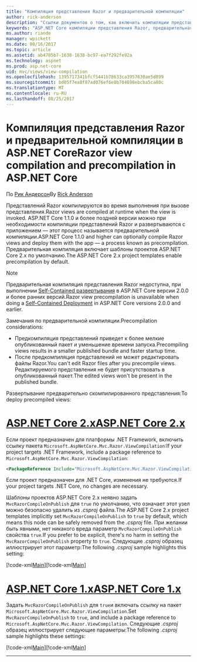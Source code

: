 ```yaml
---
title: "Компиляция представления Razor и предварительной компиляции"
author: rick-anderson
description: "Ссылки документов о том, как включить компиляции представления MVC Razor и предварительной компиляции в приложениях ASP.NET Core."
keywords: "ASP.NET Core компиляции представления Razor, предварительная компиляция Razor, предварительной компиляции Razor"
ms.author: riande
manager: wpickett
ms.date: 08/16/2017
ms.topic: article
ms.assetid: ab4705b7-1638-1638-bc97-ea7f292fe92a
ms.technology: aspnet
ms.prod: asp.net-core
uid: mvc/views/view-compilation
ms.openlocfilehash: 1395717341bfcf5441b78633ca3957630ae5d899
ms.sourcegitcommit: bd05f7ea8f87ad076ef6e8b704698ebcba5ca80c
ms.translationtype: MT
ms.contentlocale: ru-RU
ms.lasthandoff: 08/25/2017
---
```

# <a name="razor-view-compilation-and-precompilation-in-aspnet-core"></a><span data-ttu-id="6a9b5-104">Компиляция представления Razor и предварительной компиляции в ASP.NET Core</span><span class="sxs-lookup"><span data-stu-id="6a9b5-104">Razor view compilation and precompilation in ASP.NET Core</span></span>

<span data-ttu-id="6a9b5-105">По [Рик Андерсон](https://twitter.com/RickAndMSFT)</span><span class="sxs-lookup"><span data-stu-id="6a9b5-105">By [Rick Anderson](https://twitter.com/RickAndMSFT)</span></span>

<span data-ttu-id="6a9b5-106">Представлений Razor компилируются во время выполнения при вызове представления.</span><span class="sxs-lookup"><span data-stu-id="6a9b5-106">Razor views are compiled at runtime when the view is invoked.</span></span> <span data-ttu-id="6a9b5-107">ASP.NET Core 1.1.0 и более поздней версии можно при необходимости компиляции представлений Razor и развертываются с приложением &mdash; этот процесс называется предварительной компиляции.</span><span class="sxs-lookup"><span data-stu-id="6a9b5-107">ASP.NET Core 1.1.0 and higher can optionally compile Razor views and deploy them with the app &mdash; a process known as precompilation.</span></span> <span data-ttu-id="6a9b5-108">Предварительная компиляция включает шаблоны проектов ASP.NET Core 2.x по умолчанию.</span><span class="sxs-lookup"><span data-stu-id="6a9b5-108">The ASP.NET Core 2.x project templates enable precompilation by default.</span></span>

> [!NOTE]
> <span data-ttu-id="6a9b5-109">Предварительная компиляция представления Razor недоступна, при выполнении [Self-Contained развертывания](https://docs.microsoft.com/dotnet/core/deploying/#self-contained-deployments-scd) в ASP.NET Core версии 2.0.0 и более ранних версий.</span><span class="sxs-lookup"><span data-stu-id="6a9b5-109">Razor view precompilation is unavailable when doing a [Self-Contained Deployment](https://docs.microsoft.com/dotnet/core/deploying/#self-contained-deployments-scd) in ASP.NET Core versions 2.0.0 and earlier.</span></span>

<span data-ttu-id="6a9b5-110">Замечания по предварительной компиляции.</span><span class="sxs-lookup"><span data-stu-id="6a9b5-110">Precompilation considerations:</span></span>

* <span data-ttu-id="6a9b5-111">Предкомпиляция представлений приведет к более мелкие опубликованный пакет и уменьшение времени запуска.</span><span class="sxs-lookup"><span data-stu-id="6a9b5-111">Precompiling views results in a smaller published bundle and faster startup time.</span></span>
* <span data-ttu-id="6a9b5-112">После предкомпиляция представлений не может редактировать файлы Razor.</span><span class="sxs-lookup"><span data-stu-id="6a9b5-112">You can't edit Razor files after you precompile views.</span></span> <span data-ttu-id="6a9b5-113">Редактируемого представления не будет присутствовать в опубликованный пакет.</span><span class="sxs-lookup"><span data-stu-id="6a9b5-113">The edited views won't be present in the published bundle.</span></span> 

<span data-ttu-id="6a9b5-114">Развертывание предварительно скомпилированного представления:</span><span class="sxs-lookup"><span data-stu-id="6a9b5-114">To deploy precompiled views:</span></span>

# <a name="aspnet-core-2xtabaspnetcore2x"></a>[<span data-ttu-id="6a9b5-115">ASP.NET Core 2.x</span><span class="sxs-lookup"><span data-stu-id="6a9b5-115">ASP.NET Core 2.x</span></span>](#tab/aspnetcore2x)

<span data-ttu-id="6a9b5-116">Если проект предназначен для платформы .NET Framework, включить ссылку пакета `Microsoft.AspNetCore.Mvc.Razor.ViewCompilation`:</span><span class="sxs-lookup"><span data-stu-id="6a9b5-116">If your project targets .NET Framework, include a package reference to `Microsoft.AspNetCore.Mvc.Razor.ViewCompilation`:</span></span>

```xml
<PackageReference Include="Microsoft.AspNetCore.Mvc.Razor.ViewCompilation" Version="2.0.0" PrivateAssets="All" />
```

<span data-ttu-id="6a9b5-117">Если проект предназначен для .NET Core, изменения не требуются.</span><span class="sxs-lookup"><span data-stu-id="6a9b5-117">If your project targets .NET Core, no changes are necessary.</span></span>

<span data-ttu-id="6a9b5-118">Шаблоны проектов ASP.NET Core 2.x неявно задать `MvcRazorCompileOnPublish` для `true` по умолчанию, что означает этот узел можно безопасно удалить из *.csproj* файла.</span><span class="sxs-lookup"><span data-stu-id="6a9b5-118">The ASP.NET Core 2.x project templates implicitly set `MvcRazorCompileOnPublish` to `true` by default, which means this node can be safely removed from the *.csproj* file.</span></span> <span data-ttu-id="6a9b5-119">При желании быть явными, нет никакого вреда параметр `MvcRazorCompileOnPublish` свойства `true`.</span><span class="sxs-lookup"><span data-stu-id="6a9b5-119">If you prefer to be explicit, there's no harm in setting the `MvcRazorCompileOnPublish` property to `true`.</span></span> <span data-ttu-id="6a9b5-120">Следующие *.csproj* образец иллюстрирует этот параметр:</span><span class="sxs-lookup"><span data-stu-id="6a9b5-120">The following *.csproj* sample highlights this setting:</span></span>

<span data-ttu-id="6a9b5-121">[!code-xml[Main](view-compilation\sample\MvcRazorCompileOnPublish2.csproj?highlight=5)]</span><span class="sxs-lookup"><span data-stu-id="6a9b5-121">[!code-xml[Main](view-compilation\sample\MvcRazorCompileOnPublish2.csproj?highlight=5)]</span></span>

# <a name="aspnet-core-1xtabaspnetcore1x"></a>[<span data-ttu-id="6a9b5-122">ASP.NET Core 1.x</span><span class="sxs-lookup"><span data-stu-id="6a9b5-122">ASP.NET Core 1.x</span></span>](#tab/aspnetcore1x)

<span data-ttu-id="6a9b5-123">Задать `MvcRazorCompileOnPublish` для `true`и включать ссылку на пакет `Microsoft.AspNetCore.Mvc.Razor.ViewCompilation`.</span><span class="sxs-lookup"><span data-stu-id="6a9b5-123">Set `MvcRazorCompileOnPublish` to `true`, and include a package reference to `Microsoft.AspNetCore.Mvc.Razor.ViewCompilation`.</span></span> <span data-ttu-id="6a9b5-124">Следующие *.csproj* образец иллюстрирует следующие параметры:</span><span class="sxs-lookup"><span data-stu-id="6a9b5-124">The following *.csproj* sample highlights these settings:</span></span>

<span data-ttu-id="6a9b5-125">[!code-xml[Main](view-compilation\sample\MvcRazorCompileOnPublish.csproj?highlight=5,12)]</span><span class="sxs-lookup"><span data-stu-id="6a9b5-125">[!code-xml[Main](view-compilation\sample\MvcRazorCompileOnPublish.csproj?highlight=5,12)]</span></span>

---